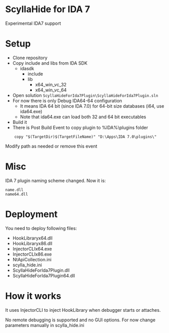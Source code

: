 # ScyllaHide for IDA 7
Experimental IDA7 support

# Setup

- Clone repository
- Copy include and libs from IDA SDK
  - idasdk
    - include
    - lib
      - x64_win_vc_32
      - x64_win_vc_64
- Open solution ``ScyllaHideForIda7Plugin\ScyllaHideForIda7Plugin.sln``
- For now there is only Debug IDA64-64 configuration
  - It means IDA 64 bit (since IDA 7.0) for 64-bit size databases (i64, use ida64.exe)
  - Note that ida64.exe can load both 32 and 64 bit executables
- Build it
- There is Post Build Event to copy plugin to %IDA%\plugins folder

```
    copy "$(TargetDir)$(TargetFileName)" "D:\Apps\IDA 7.0\plugins\"
```

  Modify path as needed or remove this event

# Misc

IDA 7 plugin naming scheme changed. Now it is:

```
name.dll
name64.dll
```

# Deployment

You need to deploy following files:

- HookLibraryx64.dll
- HookLibraryx86.dll
- InjectorCLIx64.exe
- InjectorCLIx86.exe
- NtApiCollection.ini
- scylla_hide.ini
- ScyllaHideForIda7Plugin.dll
- ScyllaHideForIda7Plugin64.dll

# How it works

It uses InjectorCLI to inject HookLibrary when debugger starts or attaches.

No remote debugging is supported and no GUI options.
For now change parameters manually in scylla_hide.ini
